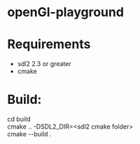 # openGl-playground

# Requirements
- sdl2 2.3 or greater
- cmake

# Build:
cd build  
cmake .. -DSDL2_DIR=\<sdl2 cmake folder>  
cmake --build .  
